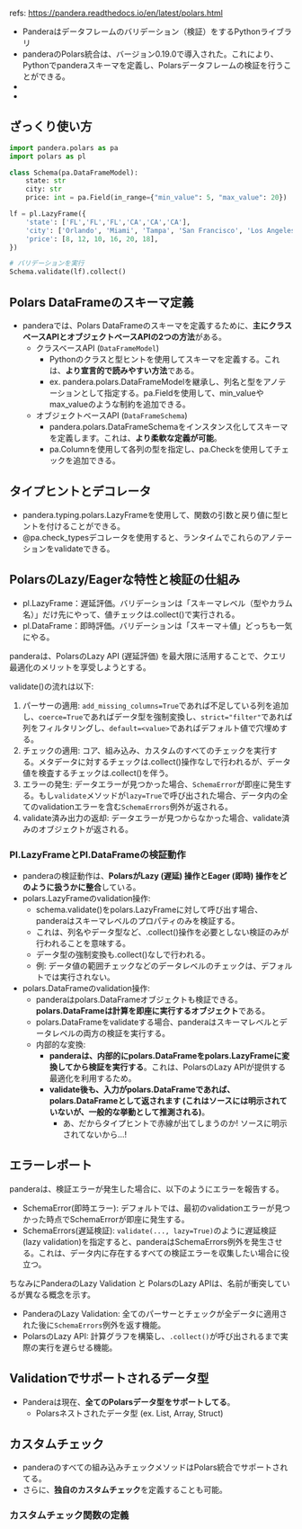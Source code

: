 refs: https://pandera.readthedocs.io/en/latest/polars.html

- Panderaはデータフレームのバリデーション（検証）をするPythonライブラリ
- panderaのPolars統合は、バージョン0.19.0で導入された。これにより、Pythonでpanderaスキーマを定義し、Polarsデータフレームの検証を行うことができる。
- 
- 


## ざっくり使い方

```python
import pandera.polars as pa
import polars as pl

class Schema(pa.DataFrameModel):
    state: str
    city: str
    price: int = pa.Field(in_range={"min_value": 5, "max_value": 20})

lf = pl.LazyFrame({
    'state': ['FL','FL','FL','CA','CA','CA'],
    'city': ['Orlando', 'Miami', 'Tampa', 'San Francisco', 'Los Angeles', 'San Diego'],
    'price': [8, 12, 10, 16, 20, 18],
})

# バリデーションを実行
Schema.validate(lf).collect()
```

## Polars DataFrameのスキーマ定義

- panderaでは、Polars DataFrameのスキーマを定義するために、**主にクラスベースAPIとオブジェクトベースAPIの2つの方法**がある。
  - クラスベースAPI (`DataFrameModel`)  
    - Pythonのクラスと型ヒントを使用してスキーマを定義する。これは、**より宣言的で読みやすい方法**である。
    - ex. pandera.polars.DataFrameModelを継承し、列名と型をアノテーションとして指定する。pa.Fieldを使用して、min_valueやmax_valueのような制約を追加できる。
  - オブジェクトベースAPI (`DataFrameSchema`)
    - pandera.polars.DataFrameSchemaをインスタンス化してスキーマを定義します。これは、**より柔軟な定義が可能**。
    - pa.Columnを使用して各列の型を指定し、pa.Checkを使用してチェックを追加できる。

## タイプヒントとデコレータ

- pandera.typing.polars.LazyFrameを使用して、関数の引数と戻り値に型ヒントを付けることができる。
- @pa.check_typesデコレータを使用すると、ランタイムでこれらのアノテーションをvalidateできる。

## PolarsのLazy/Eagerな特性と検証の仕組み

- pl.LazyFrame：遅延評価。バリデーションは「スキーマレベル（型やカラム名）」だけ先にやって、値チェックは.collect()で実行される。
- pl.DataFrame：即時評価。バリデーションは「スキーマ＋値」どっちも一気にやる。

panderaは、PolarsのLazy API (遅延評価) を最大限に活用することで、クエリ最適化のメリットを享受しようとする。

validate()の流れは以下:

1. パーサーの適用: `add_missing_columns=True`であれば不足している列を追加し、`coerce=True`であればデータ型を強制変換し、`strict="filter"`であれば列をフィルタリングし、`default=<value>`であればデフォルト値で穴埋めする。
2. チェックの適用: コア、組み込み、カスタムのすべてのチェックを実行する。メタデータに対するチェックは.collect()操作なしで行われるが、データ値を検査するチェックは.collect()を伴う。
3. エラーの発生: データエラーが見つかった場合、`SchemaError`が即座に発生する。もし`validate`メソッドが`lazy=True`で呼び出された場合、データ内の全てのvalidationエラーを含む`SchemaErrors`例外が返される。
4. validate済み出力の返却: データエラーが見つからなかった場合、validate済みのオブジェクトが返される。

### Pl.LazyFrameとPl.DataFrameの検証動作

- panderaの検証動作は、**PolarsがLazy (遅延) 操作とEager (即時) 操作をどのように扱うかに整合**している。
- polars.LazyFrameのvalidation操作:
  - schema.validate()をpolars.LazyFrameに対して呼び出す場合、panderaはスキーマレベルのプロパティのみを検証する。
  - これは、列名やデータ型など、.collect()操作を必要としない検証のみが行われることを意味する。
  - データ型の強制変換も.collect()なしで行われる。
  - 例: データ値の範囲チェックなどのデータレベルのチェックは、デフォルトでは実行されない。
- polars.DataFrameのvalidation操作:
  - panderaはpolars.DataFrameオブジェクトも検証できる。**polars.DataFrameは計算を即座に実行するオブジェクト**である。
  - polars.DataFrameをvalidateする場合、panderaはスキーマレベルとデータレベルの両方の検証を実行する。
  - 内部的な変換: 
    - **panderaは、内部的にpolars.DataFrameをpolars.LazyFrameに変換してから検証を実行する**。これは、PolarsのLazy APIが提供する最適化を利用するため。
    - **validate後も、入力がpolars.DataFrameであれば、polars.DataFrameとして返されます (これはソースには明示されていないが、一般的な挙動として推測される)**。
      - あ、だからタイプヒントで赤線が出てしまうのか! ソースに明示されてないから...!

## エラーレポート

panderaは、検証エラーが発生した場合に、以下のようにエラーを報告する。

- SchemaError(即時エラー): デフォルトでは、最初のvalidationエラーが見つかった時点でSchemaErrorが即座に発生する。
- SchemaErrors(遅延検証): `validate(..., lazy=True)`のように遅延検証(lazy validation)を指定すると、panderaはSchemaErrors例外を発生させる。これは、データ内に存在するすべての検証エラーを収集したい場合に役立つ。

ちなみにPanderaのLazy Validation と PolarsのLazy APIは、名前が衝突しているが異なる概念を示す。

- PanderaのLazy Validation: 全てのパーサーとチェックが全データに適用された後に`SchemaErrors`例外を返す機能。
- PolarsのLazy API: 計算グラフを構築し、`.collect()`が呼び出されるまで実際の実行を遅らせる機能。

## Validationでサポートされるデータ型

- Panderaは現在、**全てのPolarsデータ型をサポートしてる**。
  - Polarsネストされたデータ型 (ex. List, Array, Struct)

## カスタムチェック

- panderaのすべての組み込みチェックメソッドはPolars統合でサポートされてる。
- さらに、**独自のカスタムチェック**を定義することも可能。

### カスタムチェック関数の定義


